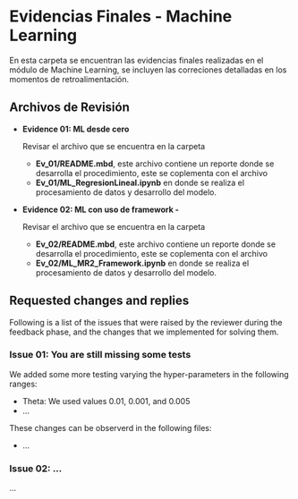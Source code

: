 # Evidencias Finales - Machine Learning

En esta carpeta se encuentran las evidencias finales realizadas en el módulo de Machine Learning, se incluyen las correciones detalladas en los momentos de retroalimentación.

## Archivos de Revisión

 * **Evidence 01: ML desde cero**

   Revisar el archivo que se encuentra en la carpeta
     * **Ev_01/README.mbd**, este archivo contiene un reporte donde se desarrolla el procedimiento, este se coplementa con el archivo
     * **Ev_01/ML_RegresionLineal.ipynb** en donde se realiza el procesamiento de datos y desarrollo del modelo.
   
 * **Evidence 02: ML con uso de framework -**

   Revisar el archivo que se encuentra en la carpeta
     * **Ev_02/README.mbd**, este archivo contiene un reporte donde se desarrolla el procedimiento, este se coplementa con el archivo
     * **Ev_02/ML_MR2_Framework.ipynb** en donde se realiza el procesamiento de datos y desarrollo del modelo.

## Requested changes and replies
Following is a list of the issues that were raised by the reviewer during the feedback phase, and the changes that we implemented for solving them.

### Issue 01: You are still missing some tests
We added some more testing varying the hyper-parameters in the following ranges: 
* Theta: We used values 0.01, 0.001, and 0.005
* ...

These changes can be observerd in the following files: 
* ...

### Issue 02: ...
...
